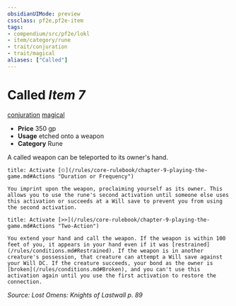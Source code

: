 ```yaml
---
obsidianUIMode: preview
cssclass: pf2e,pf2e-item
tags:
- compendium/src/pf2e/lokl
- item/category/rune
- trait/conjuration
- trait/magical
aliases: ["Called"]
---
```

# Called *Item 7*  
[conjuration](/rules/traits/conjuration.md)  [magical](/rules/traits/magical.md)  

- **Price** 350 gp
- **Usage** etched onto a weapon
- **Category** Rune

A called weapon can be teleported to its owner's hand.

```ad-embed-ability
title: Activate [⏲](/rules/core-rulebook/chapter-9-playing-the-game.md#Actions "Duration or Frequency")

You imprint upon the weapon, proclaiming yourself as its owner. This allows you to use the rune's second activation until someone else uses this activation or succeeds at a Will save to prevent you from using the second activation.
```

```ad-embed-ability
title: Activate [>>](/rules/core-rulebook/chapter-9-playing-the-game.md#Actions "Two-Action")

You extend your hand and call the weapon. If the weapon is within 100 feet of you, it appears in your hand even if it was [restrained](/rules/conditions.md#Restrained). If the weapon is in another creature's possession, that creature can attempt a Will save against your Will DC. If the creature succeeds, your bond as the owner is [broken](/rules/conditions.md#Broken), and you can't use this activation again until you use the first activation to restore the connection.
```

*Source: Lost Omens: Knights of Lastwall p. 89*
